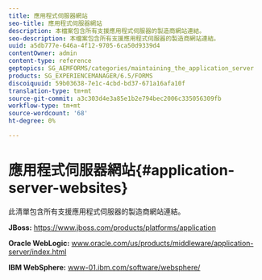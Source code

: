 ```yaml
---
title: 應用程式伺服器網站
seo-title: 應用程式伺服器網站
description: 本檔案包含所有支援應用程式伺服器的製造商網站連結。
seo-description: 本檔案包含所有支援應用程式伺服器的製造商網站連結。
uuid: a5db777e-646a-4f12-9705-6ca50d9339d4
contentOwner: admin
content-type: reference
geptopics: SG_AEMFORMS/categories/maintaining_the_application_server
products: SG_EXPERIENCEMANAGER/6.5/FORMS
discoiquuid: 59b03638-7e1c-4cbd-bd37-671a16afa10f
translation-type: tm+mt
source-git-commit: a3c303d4e3a85e1b2e794bec2006c335056309fb
workflow-type: tm+mt
source-wordcount: '68'
ht-degree: 0%

---
```



# 應用程式伺服器網站{#application-server-websites}

此清單包含所有支援應用程式伺服器的製造商網站連結。

**JBoss:** https://www.jboss.com/products/platforms/application

**Oracle WebLogic:** www.oracle.com/us/products/middleware/application-server/index.html

**IBM WebSphere:** www-01.ibm.com/software/websphere/
